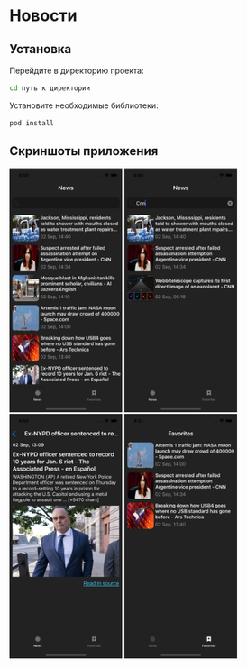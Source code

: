 <h1 align = "left">Новости</h1>
<h2>Установка</h2>
<p>Перейдите в директорию проекта:</p>

```bash
cd путь к директории
```

<p>Установите необходимые библиотеки:</p>

```bash
pod install
```
 <h2>Скриншоты приложения</h2>
 <p>
 <img src="https://github.com/vladislav-dev-ios/News/blob/master/Screenshots/scr2.png" width="200">
 <img src="https://github.com/vladislav-dev-ios/News/blob/master/Screenshots/scr3.png" width="200"> 
 <img src="https://github.com/vladislav-dev-ios/News/blob/master/Screenshots/scr4.png" width="200">
 <img src="https://github.com/vladislav-dev-ios/News/blob/master/Screenshots/scr1.png" width="200"> 
 </p>
